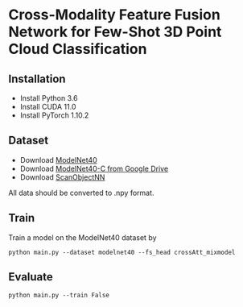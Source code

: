 # Cross-Modality Feature Fusion Network for Few-Shot 3D Point Cloud Classification

## Installation

* Install Python 3.6
* Install CUDA 11.0
* Install PyTorch 1.10.2


## Dataset

* Download [ModelNet40](https://modelnet.cs.princeton.edu/)
* Download [ModelNet40-C from Google Drive](https://drive.google.com/drive/folders/10YeQRh92r_WdL-Dnog2zQfFr03UW4qXX)
* Download [ScanObjectNN](https://hkust-vgd.github.io/scanobjectnn/)

All data should be converted to .npy format.
## Train
Train a model on the ModelNet40 dataset by
```
python main.py --dataset modelnet40 --fs_head crossAtt_mixmodel
```

## Evaluate
```
python main.py --train False
```